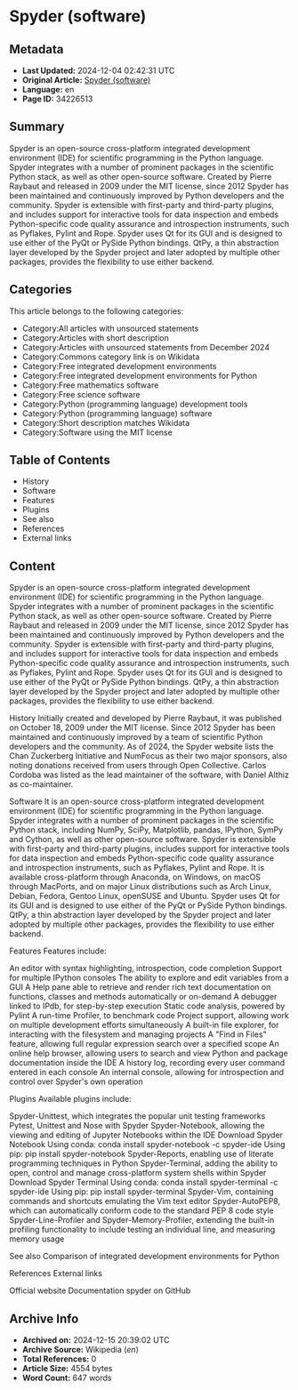# Spyder (software)

## Metadata
- **Last Updated:** 2024-12-04 02:42:31 UTC
- **Original Article:** [Spyder (software)](https://en.wikipedia.org/wiki/Spyder_(software))
- **Language:** en
- **Page ID:** 34226513

## Summary
Spyder is an open-source cross-platform integrated development environment (IDE) for scientific programming in the Python language. Spyder integrates with a number of prominent packages in the scientific Python stack, as well as other open-source software. Created by Pierre Raybaut and released in 2009 under the MIT license, since 2012 Spyder has been maintained and continuously improved by Python developers and the community.
Spyder is extensible with first-party and third-party plugins, and includes support for interactive tools for data inspection and embeds Python-specific code quality assurance and introspection instruments, such as Pyflakes, Pylint and Rope. Spyder uses Qt for its GUI and is designed to use either of the PyQt or PySide Python bindings. QtPy, a thin abstraction layer developed by the Spyder project and later adopted by multiple other packages, provides the flexibility to use either backend.

## Categories
This article belongs to the following categories:

- Category:All articles with unsourced statements
- Category:Articles with short description
- Category:Articles with unsourced statements from December 2024
- Category:Commons category link is on Wikidata
- Category:Free integrated development environments
- Category:Free integrated development environments for Python
- Category:Free mathematics software
- Category:Free science software
- Category:Python (programming language) development tools
- Category:Python (programming language) software
- Category:Short description matches Wikidata
- Category:Software using the MIT license

## Table of Contents

- History
- Software
- Features
- Plugins
- See also
- References
- External links

## Content

Spyder is an open-source cross-platform integrated development environment (IDE) for scientific programming in the Python language. Spyder integrates with a number of prominent packages in the scientific Python stack, as well as other open-source software. Created by Pierre Raybaut and released in 2009 under the MIT license, since 2012 Spyder has been maintained and continuously improved by Python developers and the community.
Spyder is extensible with first-party and third-party plugins, and includes support for interactive tools for data inspection and embeds Python-specific code quality assurance and introspection instruments, such as Pyflakes, Pylint and Rope. Spyder uses Qt for its GUI and is designed to use either of the PyQt or PySide Python bindings. QtPy, a thin abstraction layer developed by the Spyder project and later adopted by multiple other packages, provides the flexibility to use either backend.

History
Initially created and developed by Pierre Raybaut, it was published on October 18, 2009 under the MIT license.
Since 2012 Spyder has been maintained and continuously improved by a team of scientific Python developers and the community. As of 2024, the Spyder website lists the Chan Zuckerberg Initiative and NumFocus as their two major sponsors, also noting donations received from users through Open Collective. Carlos Cordoba was listed as the lead maintainer of the software, with Daniel Althiz as co-maintainer.

Software
It is an open-source cross-platform integrated development environment (IDE) for scientific programming in the Python language. Spyder integrates with a number of prominent packages in the scientific Python stack, including NumPy, SciPy, Matplotlib, pandas, IPython, SymPy and Cython, as well as other open-source software. 
Spyder is extensible with first-party and third-party plugins, includes support for interactive tools for data inspection and embeds Python-specific code quality assurance and introspection instruments, such as Pyflakes, Pylint and Rope. It is available cross-platform through Anaconda, on Windows, on macOS through MacPorts, and on major Linux distributions such as Arch Linux, Debian, Fedora, Gentoo Linux, openSUSE and Ubuntu.
Spyder uses Qt for its GUI and is designed to use either of the PyQt or PySide Python bindings. QtPy, a thin abstraction layer developed by the Spyder project and later adopted by multiple other packages, provides the flexibility to use either backend.

Features
Features include:

An editor with syntax highlighting, introspection, code completion
Support for multiple IPython consoles
The ability to explore and edit variables from a GUI
A Help pane able to retrieve and render rich text documentation on functions, classes and methods automatically or on-demand
A debugger linked to IPdb, for step-by-step execution
Static code analysis, powered by Pylint
A run-time Profiler, to benchmark code
Project support, allowing work on multiple development efforts simultaneously
A built-in file explorer, for interacting with the filesystem and managing projects
A "Find in Files" feature, allowing full regular expression search over a specified scope
An online help browser, allowing users to search and view Python and package documentation inside the IDE
A history log, recording every user command entered in each console
An internal console, allowing for introspection and control over Spyder's own operation

Plugins
Available plugins include:

Spyder-Unittest, which integrates the popular unit testing frameworks Pytest, Unittest and Nose with Spyder
Spyder-Notebook, allowing the viewing and editing of Jupyter Notebooks within the IDE
Download Spyder Notebook
Using conda: conda install spyder-notebook -c spyder-ide
Using pip: pip install spyder-notebook
Spyder-Reports, enabling use of literate programming techniques in Python
Spyder-Terminal, adding the ability to open, control and manage cross-platform system shells within Spyder
Download Spyder Terminal
Using conda: conda install spyder-terminal -c spyder-ide
Using pip: pip install spyder-terminal
Spyder-Vim, containing commands and shortcuts emulating the Vim text editor
Spyder-AutoPEP8, which can automatically conform code to the standard PEP 8 code style
Spyder-Line-Profiler and Spyder-Memory-Profiler, extending the built-in profiling functionality to include testing an individual line, and measuring memory usage

See also
Comparison of integrated development environments for Python

References
External links

Official website 
Documentation
spyder on GitHub

## Archive Info
- **Archived on:** 2024-12-15 20:39:02 UTC
- **Archive Source:** Wikipedia (_en_)
- **Total References:** 0
- **Article Size:** 4554 bytes
- **Word Count:** 647 words

